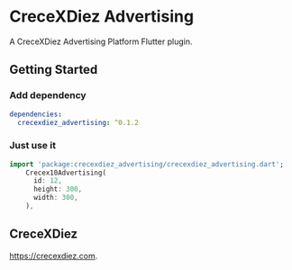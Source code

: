 # CreceXDiez Advertising
A CreceXDiez Advertising Platform Flutter plugin.

## Getting Started

### Add dependency

```yaml
dependencies:
  crecexdiez_advertising: ^0.1.2
```

### Just use it
```dart
import 'package:crecexdiez_advertising/crecexdiez_advertising.dart';
    Crecex10Advertising(
      id: 12,
      height: 300,
      width: 300,
    ),
```

## CreceXDiez
https://crecexdiez.com.